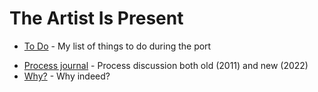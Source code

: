 # The Artist Is Present

* [To Do](./to-do-md) - My list of things to do during the port
- [Process journal](./process-journal.md) - Process discussion both old (2011) and new (2022)
- [Why?](./why.md) - Why indeed?
